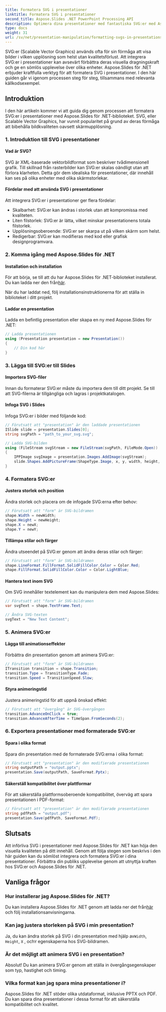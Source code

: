 ```yaml
---
title: Formatera SVG i presentationer
linktitle: Formatera SVG i presentationer
second_title: Aspose.Slides .NET PowerPoint Processing API
description: Optimera dina presentationer med fantastiska SVG:er med Aspose.Slides för .NET. Lär dig steg för steg hur du formaterar SVGer för effektfulla bilder. Lyft ditt presentationsspel idag!
type: docs
weight: 31
url: /sv/net/presentation-manipulation/formatting-svgs-in-presentations/
---
```


SVG:er (Scalable Vector Graphics) används ofta för sin förmåga att visa bilder i vilken upplösning som helst utan kvalitetsförlust. Att integrera SVG:er i presentationer kan avsevärt förbättra deras visuella dragningskraft och ge en sömlös upplevelse över olika enheter. Aspose.Slides för .NET erbjuder kraftfulla verktyg för att formatera SVG i presentationer. I den här guiden går vi igenom processen steg för steg, tillsammans med relevanta källkodsexempel.

## Introduktion

I den här artikeln kommer vi att guida dig genom processen att formatera SVG:er i presentationer med Aspose.Slides för .NET-biblioteket. SVG, eller Scalable Vector Graphics, har vunnit popularitet på grund av deras förmåga att bibehålla bildkvaliteten oavsett skärmupplösning.

### 1. Introduktion till SVG i presentationer

#### Vad är SVG?

SVG är XML-baserade vektorbildformat som beskriver tvådimensionell grafik. Till skillnad från rasterbilder kan SVG:er skalas oändligt utan att förlora klarheten. Detta gör dem idealiska för presentationer, där innehåll kan ses på olika enheter med olika skärmstorlekar.

#### Fördelar med att använda SVG i presentationer

Att integrera SVG:er i presentationer ger flera fördelar:
- Skalbarhet: SVG:er kan ändras i storlek utan att kompromissa med kvaliteten.
- Liten filstorlek: SVG:er är lätta, vilket minskar presentationens totala filstorlek.
- Upplösningsoberoende: SVG:er ser skarpa ut på vilken skärm som helst.
- Redigerbar: SVG:er kan modifieras med kod eller grafisk designprogramvara.

### 2. Komma igång med Aspose.Slides för .NET

#### Installation och installation

 För att börja, se till att du har Aspose.Slides för .NET-biblioteket installerat. Du kan ladda ner den från[här](https://releases.aspose.com/slides/net/).

När du har laddat ned, följ installationsinstruktionerna för att ställa in biblioteket i ditt projekt.

#### Laddar en presentation

Ladda en befintlig presentation eller skapa en ny med Aspose.Slides för .NET:
```csharp
// Ladda presentationen
using (Presentation presentation = new Presentation())
{
    // Din kod här
}
```

### 3. Lägga till SVG:er till Slides

#### Importera SVG-filer

Innan du formaterar SVG:er måste du importera dem till ditt projekt. Se till att SVG-filerna är tillgängliga och lagras i projektkatalogen.

#### Infoga SVG i Slides

Infoga SVG:er i bilder med följande kod:
```csharp
// Förutsatt att "presentation" är den laddade presentationen
ISlide slide = presentation.Slides[0];
string svgPath = "path_to_your_svg.svg";

// Ladda SVG-bilden
using (FileStream svgStream = new FileStream(svgPath, FileMode.Open))
{
    IPPImage svgImage = presentation.Images.AddImage(svgStream);
    slide.Shapes.AddPictureFrame(ShapeType.Image, x, y, width, height, svgImage);
}
```

### 4. Formatera SVG:er

#### Justera storlek och position

Ändra storlek och placera om de infogade SVG:erna efter behov:
```csharp
// Förutsatt att "form" är SVG-bildramen
shape.Width = newWidth;
shape.Height = newHeight;
shape.X = newX;
shape.Y = newY;
```

#### Tillämpa stilar och färger

Ändra utseendet på SVG:er genom att ändra deras stilar och färger:
```csharp
// Förutsatt att "form" är SVG-bildramen
shape.LineFormat.FillFormat.SolidFillColor.Color = Color.Red;
shape.FillFormat.SolidFillColor.Color = Color.LightBlue;
```

#### Hantera text inom SVG

Om SVG innehåller textelement kan du manipulera dem med Aspose.Slides:
```csharp
// Förutsatt att "form" är SVG-bildramen
var svgText = shape.TextFrame.Text;

// Ändra SVG-texten
svgText = "New Text Content";
```

### 5. Animera SVG:er

#### Lägga till animationseffekter

Förbättra din presentation genom att animera SVG:er:
```csharp
// Förutsatt att "form" är SVG-bildramen
ITransition transition = shape.Transition;
transition.Type = TransitionType.Fade;
transition.Speed = TransitionSpeed.Slow;
```

#### Styra animeringstid

Justera animeringstid för att uppnå önskad effekt:
```csharp
// Förutsatt att "övergång" är SVG-övergången
transition.AdvanceOnClick = true;
transition.AdvanceAfterTime = TimeSpan.FromSeconds(2);
```

### 6. Exportera presentationer med formaterade SVG:er

#### Spara i olika format

Spara din presentation med de formaterade SVG:erna i olika format:
```csharp
// Förutsatt att "presentation" är den modifierade presentationen
string outputPath = "output.pptx";
presentation.Save(outputPath, SaveFormat.Pptx);
```

#### Säkerställ kompatibilitet över plattformar

För att säkerställa plattformsoberoende kompatibilitet, överväg att spara presentationen i PDF-format:
```csharp
// Förutsatt att "presentation" är den modifierade presentationen
string pdfPath = "output.pdf";
presentation.Save(pdfPath, SaveFormat.Pdf);
```

## Slutsats

Att införliva SVG i presentationer med Aspose.Slides för .NET kan höja den visuella kvaliteten på ditt innehåll. Genom att följa stegen som beskrivs i den här guiden kan du sömlöst integrera och formatera SVG:er i dina presentationer. Förbättra din publiks upplevelse genom att utnyttja kraften hos SVG:er och Aspose.Slides för .NET.

## Vanliga frågor

### Hur installerar jag Aspose.Slides för .NET?

 Du kan installera Aspose.Slides för .NET genom att ladda ner det från[här](https://releases.aspose.com/slides/net/) och följ installationsanvisningarna.

### Kan jag justera storleken på SVG i min presentation?

Ja, du kan ändra storlek på SVG i din presentation med hjälp av`Width`, `Height`, `X` , och`Y` egenskaperna hos SVG-bildramen.

### Är det möjligt att animera SVG i en presentation?

Absolut! Du kan animera SVG:er genom att ställa in övergångsegenskaper som typ, hastighet och timing.

### Vilka format kan jag spara mina presentationer i?

Aspose.Slides för .NET stöder olika utdataformat, inklusive PPTX och PDF. Du kan spara dina presentationer i dessa format för att säkerställa kompatibilitet och kvalitet.
